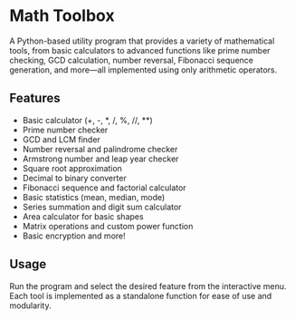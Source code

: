 # Math Toolbox 

A Python-based utility program that provides a variety of mathematical tools, from basic calculators to advanced functions like prime number checking, GCD calculation, number reversal, Fibonacci sequence generation, and more—all implemented using only arithmetic operators.  

## Features
- Basic calculator (+, -, *, /, %, //, **)
- Prime number checker  
- GCD and LCM finder  
- Number reversal and palindrome checker  
- Armstrong number and leap year checker  
- Square root approximation  
- Decimal to binary converter  
- Fibonacci sequence and factorial calculator  
- Basic statistics (mean, median, mode)  
- Series summation and digit sum calculator  
- Area calculator for basic shapes  
- Matrix operations and custom power function  
- Basic encryption and more!  

## Usage
Run the program and select the desired feature from the interactive menu. Each tool is implemented as a standalone function for ease of use and modularity.
